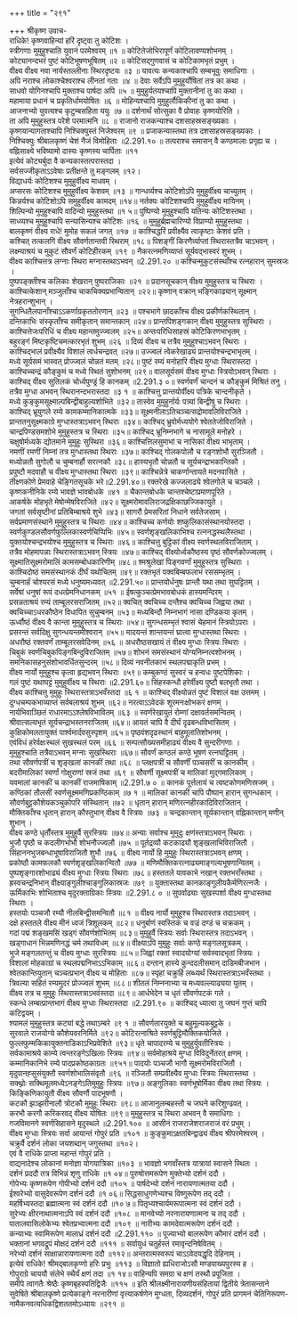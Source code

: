 +++
title = "२९१"

+++
श्रीकृष्ण उवाच-  
राधिके! कृष्णवाहिन्यां हरिं दृष्ट्वा तु कोटिशः ।  
स्त्रीगणाः मुमुहुश्चाति युवानं परमेश्वरम् ॥१ ॥
कोटितेजोभिरापूर्णं कोटिलावण्यशोभनम् ।  
कोट्यानन्दभरं पुष्टं कोटिभूषणभूषितम् ॥२ ॥
कोटिसद्गुणवासं च कोटिकामभृतं प्रभुम् ।  
वीक्ष्य वीक्ष्य नवा नार्यस्तल्लीनाः स्थिरदृष्टयः ॥३ ॥
यावत्यः कन्यकाश्चापि सम्बभूवुः समाधिगाः ।  
अपि नराश्च लोकाश्चेश्वराश्च लीनतां गताः ॥४ ॥
देवाः सर्वेऽपि मुमुहुर्योषितां तत्र का कथा ।  
साधवो योगिनश्चापि मुक्ताश्च पार्षदा अपि ॥५ ॥
मुमुहुर्यतयश्चापि मुक्तानीनां तु का कथा ।  
महामाया प्रधानं च प्रकृतिर्धामयोषितः ॥६ ॥
मोहिन्यश्चापि मुमुहुर्लौकिकीनां तु का कथा ।  
आजनाभ्यो युवत्यश्च कृटुम्बसहिता ययुः ॥७ ॥
दर्शनार्थं सोत्सुका वै प्रोवाहः कृष्णयोरिति ।  
ता अपि मुमुहुस्तत्र परेशे परमात्मनि ॥८ ॥
राजानो राजकन्याश्च दशसाहस्रसङ्ख्यकाः ।  
कृष्णयान्यागताश्चापि निश्चिक्युस्तं निजेश्वरम् ॥९ ॥
प्रजाकन्यास्तथा तत्र दशसाहस्रसङ्ख्यकाः ।  
निश्चिक्युः श्रीबालकृष्णं चेशं नैजं विमोहिताः ॥2.291.१० ॥
तत्पराश्च समासन् वै कण्ठमालाः प्रगृह्य च ।  
वह्निसाक्ष्ये भविष्यामो दास्यः कृष्णस्य चार्पिताः ॥११  
इत्येवं कोट्यर्बुदा वै कन्यकास्तत्परास्तदा ।  
सर्वसज्जीकृताऽऽवेषाः प्रतीक्षन्ते तु मङ्गलम् ॥१२।  
विद्याधर्यः कोटिशश्च मुमुहुर्वीक्ष्य माधवम् ।  
अप्सरसः कोटिशश्च मुमुहुर्वीक्ष्य केशवम् ॥१३ ॥
गान्धर्व्यश्च कोटिशोऽपि मुमुहुर्वीक्ष्य चाच्युतम् ।  
किन्नर्यश्च कोटिशोऽपि समुहुर्वीक्ष्य कामदम् ॥१४॥
नर्तक्यः कोटिशश्चापि मुमुहुर्वीक्ष्य मायिनम् ।  
शिल्पिन्यो मुमुहुश्चापि वादिन्यो मुमुहुस्तथा ॥१ ५॥
पुष्पिण्यो मुमुहुश्चापि यतिन्यः कोटिशस्तथा ।  
साध्व्यश्च मुमुहुश्चापि सन्यासिन्यश्च कोटिशः ॥१६ ॥
मुमुहुर्ब्रह्मचारिण्यो विप्राण्यो मुमुहुस्तथा ।  
बालकृष्णं वीक्ष्य राधे! मुमोह सकलं जगत् ॥१७ ॥
काश्चिद्धरिं प्रवीक्ष्यैव त्वाकृष्टाः केशवं प्रति ।  
कश्चित् तत्कलगिं वीक्ष्य सौवर्णतान्तवी स्थिराम् ॥१८॥
पिशङ्गीं किरणैर्व्याप्तां स्थिरास्तत्रैव चाऽभवन् ।  
लक्ष्म्याश्रयं च मुकुटं सौवर्णं कोटिहीरकम् ॥१९ ॥
नैकरत्नमणिव्याप्तं सूर्यवद्भास्वरं शुभम् ।  
वीक्ष्य काश्चित्तत्र लग्नाः स्थिरा मग्नास्तथाऽभवन् ॥2.291.२० ॥
कश्चिन्मुकुटसंस्थाँश्च रत्नहारान् सुमस्रजः ।  
पुष्पपङ्क्तीश्च कलिकाः शेखरान् पुष्पराजिकाः ॥२१ ॥
प्रदानसूचकान् वीक्ष्य मुमुहुस्तत्र च स्थिराः ।  
काश्चित्केशान् मञ्जुलाँश्च चाकचिक्यप्रभान्वितान् ॥२२॥
कृष्णान् वक्रान् भङ्गिकाढ्यान् सूक्ष्मान् नेत्रहरान्शुभान् ।  
सुगन्धितैलपानाँश्चाऽऽकर्णाग्रकृततोरणान् ॥२३ ॥
पश्चभागे छादकाँश्च वीक्ष्य प्रकीर्णकस्थितान् ।  
दन्तिकाभिः संस्कृताँश्च समीकृतान् समान्तकान् ॥२४॥
प्रान्तपिशङ्गकान् वीक्ष्य मुमुहुस्तत्र सुस्थिराः ।  
काश्चित्तेजःपरिधिं च वीक्ष्य महान्तमुज्ज्वलम् ॥२५॥
अन्तःपरिधिसाहस्रं कोटिकिरणभाभृतम् ।  
बहुरङ्गं मिष्टकृष्टिचमत्कारभृतं शुभम् ॥२६ ॥
दिव्यं वीक्ष्य च तत्रैव मुमुहुश्चाऽभवन् स्थिराः ।  
काश्चिद्भालं प्रवीक्ष्यैव विशालं त्वर्धचन्द्रवत् ॥२७॥
उज्ज्वलं त्वेकरेखाढ्यं प्रान्तयोश्चन्द्रभाभृतम् ।  
मध्ये सूर्यसमं भास्वत् प्रोज्ज्वलं चोन्नतं मतम् ॥२८॥
पुष्टं रम्यं मनोहारि वीक्ष्य मुग्धाः स्थिरास्तदा ।  
काश्चिच्चन्द्रं कौङ्कुमं च मध्ये स्थितं सुशोभनम् ॥२९॥
वालसूर्यसमं वीक्ष्य मुग्धाः स्त्रियोऽभवन् स्थिराः ।  
काश्चिद् वीक्ष्य सुतिलकं चोर्ध्वपुण्ड्रं हि कानकम् ॥2.291.३ ०॥
स्वर्णवर्णं चान्दनं च कौङ्कुमं मिश्रितं तनु ।  
तत्रैव मुग्धा अभवन् स्थिरानन्दभरास्तदा ॥३ १ ॥
काश्चित्तु प्रान्तयोर्वीक्ष्य पत्रिके चान्दनीकृते ।  
मध्ये कुङ्कुमसूक्ष्माल्पबिन्द्वीबाहुल्यशोभिते ॥३२॥
तास्वेव मुमुहुर्नार्यः पत्र्यां बिन्द्वीषु च स्थिराः ।  
काश्चिद् भ्रूयुगले रम्ये कामकम्मानिकात्मके ॥३३॥
सूक्ष्मनीलाऽतिचञ्चत्सद्रोमावलिविराजिते ।  
प्रान्ततनुसूक्ष्मकाग्रे मुग्धास्तत्राऽभवन् स्थिराः ॥३४॥
काश्चिद् भ्रुवोर्मध्ययोगे श्वेततेजोविराजिते ।  
चान्द्रपिण्डसमशोभे मुमुहुस्तत्र च स्थिराः ॥३५॥
काश्चिद् भ्रूनिम्नभागे च नासामूले मनोहरे ।  
चक्षुषोर्मध्यके द्योतमाने मुमुहुः सुस्थिरा ॥३६॥
काश्चित्तिलसुमाभां च नासिकां वीक्ष्य भाभृताम् ।  
नमणीं रमणीं निम्नां तत्र मुग्धास्तथा स्थिराः ॥३७॥
काश्चिद् गोलकपोलौ च रङ्गशोभौ सुरञ्जितौ ।  
मध्योन्नतौ सुगोलौ च चुम्बनार्हौ सरत्नकौ ॥३८॥
हास्यभृतौ चोन्नतौ च सूर्यचन्द्राभकान्तिकौ ।  
प्रपुष्टौ मदवाहौ च वीक्ष्य मुग्धास्तथा स्थिराः ॥३९॥
काश्चिन्नेत्रे चाकर्णान्तायते मदनवासिते ।  
तीक्ष्णकोणे प्रेमवाहे चेङ्गितसूचके भरे॥2.291.४०॥
रक्तरेखे कज्जलाढ्ये श्वेतगोले च चञ्चले ।  
कृष्णकनीनिके रम्ये भावज्ञे भावबोधके ॥४१ ॥
चैकान्तबोधके चान्तश्चेष्टाप्रमाणपूरिते ।  
आकर्षके मोहभृते मेषोन्मेषविराजिते ॥४२॥
सूक्ष्मरोमावलिराजद्रक्षिकाछज्जिकायुते ।  
जगतां सर्वसृष्टीनां प्रतिबिम्बाश्रये शुभे ॥४३॥
सागरौ प्रेमसरितां निधाने सर्वतेजसाम् ।  
सर्वप्रमाणसंस्थाने मुमुहुस्तत्र च स्थिराः ॥४४॥
काश्चिच्च कर्णयोः शष्कुलिकासंस्थानयोस्तदा ।  
स्वर्णकुण्डलसौवर्णफुल्लिकास्वर्णचिप्पिभिः ॥४५॥
स्वर्णशृङ्खलिकाभिश्च रत्ननद्धस्थलैस्तथा ।  
युक्तयोश्चन्द्रभयोश्च मुमुहुस्तत्र च स्थिराः ॥४६॥
काश्चित्तु बुट्टिकां वीक्ष्य स्वर्णस्थलविराजिताम् ।  
तत्रैव मोहमापन्नाः स्थिरास्तत्राऽभवन् स्त्रियः ॥४७॥
काश्चिद् वीक्ष्योर्ध्वकौष्ठस्य पृष्ठं सौवर्णकोज्ज्वलम् ।  
सूक्ष्मातिसूक्ष्मरोमालिं कामसम्बोधकारिणीम् ॥४८॥
श्मश्रुलेखां पिङ्गवर्णां मुमुहुस्तत्र सुस्थिराः ।  
काश्चिदोष्ठं समसंस्थानकं दीर्घं यथोचितम् ॥४९॥
रक्तभृतं पक्वबिम्बफलाभं रससम्भृतम् ।  
चुम्बनार्हं चोश्यरसं मध्ये धनुष्यमध्यवत् ॥2.291.५०॥
प्रान्तयोर्धनुषः प्रान्तौ यथा तथा सुघट्टितम् ।  
सर्वेषां धनुषां रूपं दधत्प्रेमनिधानकम् ॥५१ ॥
ईषत्कुञ्चत्प्रेमभावबोधकं हास्यमन्दिरम् ।  
प्रसन्नताश्रयं रम्यं ताम्बूलरसराजितम् ॥५२॥
क्वचित् क्वचिच्च दन्तैश्च क्वचिच्च जिह्वया तथा ।  
क्वचिच्चाऽधरकौष्ठेन विधापित सुचुम्बनम् ॥५३॥
मध्यबिन्दौ निम्नभागं नासा दण्डिकया कृतम् ।  
ऊर्ध्वौष्ठं वीक्ष्य वै कान्ता मुमुहुस्तत्र च स्थिराः ॥५४॥
सुगन्धसम्भृतं श्वासं चेहमानं स्त्रियोऽपराः ।  
प्रसरन्तं सर्वदिक्षु सुगन्धयन्तमीश्वरान् ॥५५॥
मादयन्तं शान्तयन्तं घ्रात्वा मुग्धास्तथा स्थिराः ।  
अधरौष्ठं रक्तवर्णं ताम्बूलरसवेदिनम् ॥५६ ॥
अधरौष्ठसखायं तं वीक्ष्य मुग्धाः स्त्रियः स्थिराः ।  
चिबुकं स्वर्णचिबुकपिङ्गबिन्दुविराजितम् ॥५७॥
शोभनं समसंस्थानं योग्यनिम्नत्वशोभनम् ।  
समनिकासहनुसंशोभावर्धितसुन्दरम् ॥५८॥
दिव्यं नवनीतकाभं स्थलपद्माकृति प्रभम् ।  
वीक्ष्य नार्यो मुमुहुश्च कृत्वा हृद्यभवन् स्थिराः ॥५९॥
कम्बुकण्ठं सुस्वरं च हन्वधः पुष्टपेशिकाः ।  
गलं पुष्टं यथाघट्टं मुमुहुर्वीक्ष्य च स्थिराः ॥2.291.६०॥
सिंहस्कन्धौ हरेर्वीक्ष्य पुष्टौ बलभृतौ तथा ।  
वीक्ष्य काश्चित्तु मुमुहुः स्थिरास्तत्राऽभवँस्तदा ॥६ १ ॥
काश्चिद् वीक्ष्योन्नतं पुष्टं विशालं वक्ष उत्तमम् ।  
दुग्धचम्पकभाव्याप्तं सर्वबलाश्रयं शुभम् ॥६२॥
नरत्वाऽऽवेदकं शूरमनःक्षोभकरं क्षणम् ।  
नार्यभिवाञ्छितं राधारमाऽऽश्लेषविभावितम् ॥६३ ॥
स्वर्णरेखायुतं रोम्णां दक्षावर्तसमन्वितम् ।  
श्रीवात्सल्यभृतं सूर्यचन्द्राभस्तनराजितम् ॥६४॥
आयतं चापि वै दीर्घं दृढबन्धविभासितम् ।  
कुक्षिकोमलतायुक्तं पार्श्वमार्दवसुस्पृशम् ॥६५॥
पृष्ठवंशदृढस्थानं बाहुमूलातिशोभनम् ।  
एवंविधं हरेर्वक्षःस्थलं सुखस्थलं परम् ॥६६ ॥
सम्पत्सौख्यसमीहाढ्यं वीक्ष्य वै सुन्दरीगणाः ।  
मुमुहुश्चाति तत्रैवाऽभवन् मग्नाः सुखस्थिराः ॥६७॥
सौवर्णं कण्ठलं कण्ठे भूषणं रत्नघट्टितम् ।  
तथा सौवर्णपत्रीं च शृङ्खलां कानकीं तथा ॥६८ ॥
प्लक्षपत्रीं च सौवर्णीं पञ्चसरीं च कानकीम् ।  
बदरीमालिकां स्वर्णां गोक्षुराणां स्रजं तथा ॥६९ ॥
सौवर्णी सूक्ष्मपत्रीं च मालिकां मुद्गमालिकाम् ।  
यवमालां कानकीं च कानकीं राजमाषिकाम् ॥2.291.७ ० ॥
कानकं पूर्त्तलायं च त्वष्टकोणमणिस्रजम् ।  
कण्ठिकां तौलसीं स्वर्णसूक्ष्ममणिप्रकण्ठिकाम् ॥७ १ ॥
मालिकां कानकीं चापि पौष्पान् हारान् सुगन्धकान् ।  
सौवर्णबुट्टकौशेयकञ्चुकोपरि संस्थितान् ॥७२ ॥
धृतान् हारान् मणिरत्नहीरकादिविराजितान् ।  
मौक्तिकाँश्च धृतान् हारान् कौस्तुभान् वीक्ष्य वै स्त्रियः ॥७३ ॥
चन्द्रकान्तान् सूर्यकान्तान् वह्निकान्तान् मणीन् शुभान् ।  
वीक्ष्य कण्ठे धृर्तौंस्तत्र मुमुहुर्वै सुरस्त्रियः ॥७४॥
अन्याः सर्वाश्च मुमुदुः क्षणंस्तत्राऽभवन् स्थिराः ।  
भुजौ पृष्ठौ च कदलीगर्भाभौ शोभनौज्ज्वलौ ॥७५ ॥
पूर्तद्रव्यौ कटकाढ्यौ शृङ्खलाभिविराजितौ ।  
सिंहाननभुजबन्धाभूषाविराजितौ शुभौ ॥७६ ॥
वीक्ष्य नार्यो हि मुमुहुः स्थिरास्तत्राऽभवन् क्षणम् ।  
प्रकोष्ठौ कामफलकौ स्वर्णशृङ्खलिकान्वितौ ॥७७ ॥
मणिमौक्तिकरत्नाढ्यमाङ्गल्यभूषणान्वितम् ।  
पुष्पशृङ्गारशोभाढ्यं वीक्ष्य मुग्धाः स्त्रियः स्थिराः ॥७८॥
हस्ततले यावकाभे नखान् रक्तभराँस्तथा ।  
ह्रस्वचन्द्रनिभान् वीक्ष्याङ्गुलीश्चाङ्गुलिकास्रजः ॥७९ ॥
युक्तास्तथा कानकाङ्गुलीयकैर्मणिरत्नजैः ।  
ऊर्मिकाभिः शोभिताश्च मृदुरक्ताग्रिकाः स्त्रियः ॥2.291.८ ० ॥
सुपर्वाढ्याः सुखस्पर्शा वीक्ष्य मुग्धास्तथा स्थिराः ।  
हस्तयोः पञ्चजौ रम्यौ नीलबिन्द्वीसमन्वितौ ॥८१ ॥
वीक्ष्य नार्यो मुमुहुश्च स्थिरास्तत्र तदाऽभवन् ।  
दक्षे हस्ततले वीक्ष्य मीनं ध्वजं त्रिशूलकम् ॥८२॥
धनुर्बाणं स्वस्तिकं च वज्रं दण्डं च चक्रकम् ।  
गदां पद्मं शङ्खमसिं खड्गं सौवर्णशोभितम् ॥८३॥
मुमुहुर्वै स्त्रियः सर्वाः स्थिरास्तत्र तदाऽभवन् ।  
खड्गाधानं भिन्नमणिनद्धं चर्म तथाविधम् ॥८४॥
वीक्ष्याऽपि मुमुहुः सर्वाः कण्ठे मङ्गलसूत्रकम् ।  
भुजे मङ्गलतन्तुं च वीक्ष्य मुग्धाः सुरस्त्रियः ॥८५॥
जिह्वां रक्तां स्वादयोग्यां सर्वस्वादभृतां स्त्रियः ।  
विशालां मोहकाग्रां च स्थलपद्मनिभाऽऽभिकाम् ॥८६॥
दन्तान् हास्ये कुन्ददलीसमान् दाडिमबीजभान ।  
श्वेतकान्तियुतान् चञ्चत्प्रभान् वीक्ष्य च मोहिताः ॥८७॥
स्पृहां चक्रुर्हि लब्ध्यर्थं स्थिरास्तत्राऽभवँस्तथा ।  
त्रिवल्या सहितं रम्यमुदरं प्रोज्ज्वलं शुभम् ॥८८॥
शीतलं निम्ननाभ्या च मध्यवल्ल्याढ्यया युतम् ।  
वीक्ष्य तत्र च मुमुहुः स्थिरास्तत्राऽभवंस्तदा ॥८९॥
आर्धभेदेन च धृतं सौवर्णपटकं गले ।  
स्कन्धे लम्बत्प्रान्तभागं वीक्ष्य मुग्धाः स्थिरास्तदा ॥2.291.९० ॥
काश्चिद् ध्यात्वा तु जघनं गुप्तं चापि कटिद्वयम् ।  
श्यामलं मुमुहुस्तत्र कट्यां बद्धे तथाऽम्बरे ॥९ १ ॥
सौवर्णतारयुक्ते च बहुमूल्यकबुट्टके ।  
सुरवाले राजयोग्ये कौशेयवरनिर्मिते ॥९२॥
कोटिरत्नाश्रिते स्वर्णबुट्टिमौक्तिकयोजिते ।  
फुल्लफुम्मकिकायुक्तनाडिकाऽभिप्रवेशिते ॥९३॥
धृते चापादरम्ये च मुमुहुर्युवतीस्त्रियः ।  
सर्वकामाश्रये काम्ये त्वन्तरङ्गेऽखिलाः स्त्रियः ॥९४॥
सर्वमोहाश्रये मुग्धा विविदुर्नेतरत् क्षणम् ।  
कम्मानिकानिभे रम्ये पादप्रकोष्ठकाग्रतः ॥९५१॥
पादयोः पञ्चजौ भागौ सूक्ष्मरोमविराजितौ ।  
मृदुपानह्सुसंयुक्तौ स्वर्णशोभालिसंवृतौ ॥९६ ॥
रञ्जितौ सम्प्रवीक्ष्यैव मुग्धाः स्त्रियः स्थिरास्तथा ।  
सक्थ्नोः सक्थिमूलमध्येऽनङ्गेऽतिमुमुहुः स्त्रियः ॥९७॥
अङ्गुलिकाः स्वर्णभूषोर्मिका वीक्ष्य तथा स्त्रियः ।  
किङ्किणिकायुतौ वीक्ष्य सौवर्णौ पादभूषणौ ।  
कटकौ झञ्झरीनालौ त्रोटकौ मुमुहुः स्थिराः ॥९८॥
आजानुलम्बहस्तौ च जघने करिशुण्ढवत् ।  
करभौ करगौ करिकरवद् वीक्ष्य योषितः ॥९९॥
मुमुहुस्तत्र च स्थिरा अभवन् वै समाधिगाः ।  
गजविमानगे स्वर्णसिहासने मृदुस्थले ॥2.291.१०० ॥
आसीनं राजराजेशराजराजं वरं प्रभुम् ।  
वीक्ष्य मुग्धाः स्त्रियः सर्वा आयान्तं गोपुरं प्रति ॥१०१ ॥
कुङ्कुमाऽक्षतबिन्द्वाढ्यं वीक्ष्य श्रीपरमेश्वरम् ।  
चक्रुर्वै दर्शनं लोका जयशब्दान् जगुस्तथा ॥१०२।  
एवं वै राधिके प्राप्ता महान्तं गोपुरं प्रति ।  
वाद्यनादेश्च लोकानां मनोज्ञा योगयात्रिका ॥१०३ ॥
भावज्ञो भगवाँस्तत्र यात्रायां स्वासने स्थितः ।  
दर्शनं प्रददौ तत्र विभिन्नं शृणु राधिके ॥१ ०४॥
पुरुषोत्तमरूपेण मुक्तेभ्यो दर्शनं ददौ ।  
गोपेभ्यः कृष्णरूपेण गोपीभ्यो दर्शनं ददौ ॥१०५ ॥
पार्षदेभ्यो दर्शनं नारायणात्मतया ददौ ।  
ईश्वरेभ्यो वासुदेवरूपेण दर्शनं ददौ ॥१ ०६॥
सिद्धसाधुगणेभ्यश्च विष्णुरूपेण तद् ददौ ।  
महर्षिभ्यस्तदा ब्रह्मात्मना स्वं दर्शनं ददौ ॥१० ७॥
पितृभ्यश्चार्यमरूपात्मना स्वं दर्शनं ददौ ।  
सुरेभ्यः क्षीरनाथात्मनाऽपि स्वं दर्शनं ददौ ॥१०८ ॥
मानवेभ्यो नरनारायणात्मना च तद् ददौ ।  
पातालवासिलोकेभ्यः श्वेतप्रभ्वात्मना ददौ ॥१०९ ॥
नारीभ्यः कामदेवात्मरूपेण दर्शनं ददौ ।  
कन्याभ्यः स्वामिरूपेण मालाध्रं दर्शनं ददौ ॥2.291.११० ॥
पूज्याभ्यो बालरूपेण कौमारं दर्शनं ददौ ।  
भक्तानां भगवद्रूपं मोक्षदं दर्शनं ददौ ॥१११ ॥
सर्वायुधं चतुर्हस्तं रमावृन्दनिषेवितम् ।  
नरेभ्यो दर्शनं साक्षान्नारायणात्मना ददौ ॥११२॥
अन्तरात्मस्वरूपं चाऽऽवेदयद्धृदि देहिनाम् ।  
इत्येवं राधिके! श्रीमद्बालकृप्णो हरिः प्रभुः ॥११३ ॥
विज्ञातो ह्यधिराजोऽसौ मण्डपाख्यपुरस्य ह ।  
गोपुराग्रे चाययौ संलेभे स्थैर्यं क्षणं तदा ॥१ १४॥
वाहिन्यपि समग्रा च क्षणं तस्थौ प्रपूजिता ।  
समीपे त्वागतैः श्रेष्ठैः कृष्णबृहस्पतिद्विजैः ॥११५ ॥
इति श्रीलक्ष्मीनारायणीयसंहितायां द्वितीये त्रेतासन्ताने सुवेषिते श्रीबालकृष्णे प्रत्येकाङ्गे नरनारीणां वृत्त्याकर्षणेन मुग्धता, दिव्यदर्शनं, गोपुरं प्रति प्रागमनं चेतिनिरूपण-  
नामैकनवत्यधिकद्विशततमोऽध्यायः ॥२९१ ॥
    

